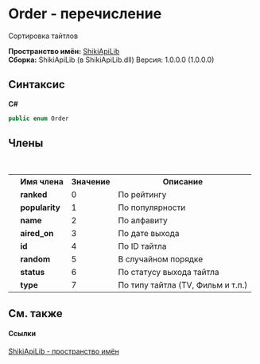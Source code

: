 # Order - перечисление
 

Сортировка тайтлов

**Пространство имён:**&nbsp;<a href="N_ShikiApiLib">ShikiApiLib</a><br />**Сборка:**&nbsp;ShikiApiLib (в ShikiApiLib.dll) Версия: 1.0.0.0 (1.0.0.0)

## Синтаксис

**C#**<br />
``` C#
public enum Order
```


## Члены
&nbsp;<table><tr><th></th><th>Имя члена</th><th>Значение</th><th>Описание</th></tr><tr><td /><td target="F:ShikiApiLib.Order.ranked">**ranked**</td><td>0</td><td>По рейтингу</td></tr><tr><td /><td target="F:ShikiApiLib.Order.popularity">**popularity**</td><td>1</td><td>По популярности</td></tr><tr><td /><td target="F:ShikiApiLib.Order.name">**name**</td><td>2</td><td>По алфавиту</td></tr><tr><td /><td target="F:ShikiApiLib.Order.aired_on">**aired_on**</td><td>3</td><td>По дате выхода</td></tr><tr><td /><td target="F:ShikiApiLib.Order.id">**id**</td><td>4</td><td>По ID тайтла</td></tr><tr><td /><td target="F:ShikiApiLib.Order.random">**random**</td><td>5</td><td>В случайном порядке</td></tr><tr><td /><td target="F:ShikiApiLib.Order.status">**status**</td><td>6</td><td>По статусу выхода тайтла</td></tr><tr><td /><td target="F:ShikiApiLib.Order.type">**type**</td><td>7</td><td>По типу тайтла (TV, Фильм и т.п.)</td></tr></table>

## См. также


#### Ссылки
<a href="N_ShikiApiLib">ShikiApiLib - пространство имён</a><br />